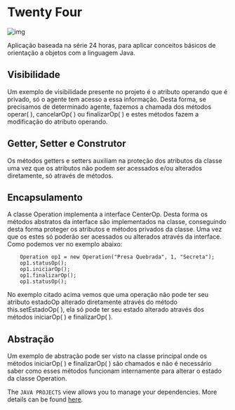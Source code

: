 # Twenty Four

![img](https://upload.wikimedia.org/wikipedia/commons/thumb/3/33/24-Logo.svg/250px-24-Logo.svg.png)

Aplicação baseada na série 24 horas, para aplicar conceitos básicos de orientação a objetos com a linguagem Java. 

## Visibilidade

Um exemplo de visibilidade presente no projeto é o atributo operando que é privado, só o agente tem acesso a essa informação. Desta forma, se precisamos de determinado agente, fazemos a chamada dos métodos operar( ), cancelarOp( ) ou finalizarOp( ) e estes métodos fazem a modificação do atributo operando. 


## Getter, Setter e Construtor

Os métodos getters e setters auxiliam na proteção dos atributos da classe uma vez que os atributos não podem ser acessados 
e/ou alterados diretamente, só através de métodos.


## Encapsulamento

A classe Operation implementa a interface CenterOp. Desta forma os métodos abstratos da interface são implementados na classe, conseguindo desta forma proteger os atributos e métodos privados da classe. Uma vez que os estes só poderão ser acessados ou alterados através da interface. Como podemos ver no exemplo abaixo: 

```
    Operation op1 = new Operation("Presa Quebrada", 1, "Secreta");
    op1.statusOp();
    op1.iniciarOp();
    op1.finalizarOp();
    op1.statusOp();
```

No exemplo citado acima vemos que uma operação não pode ter seu atributo estadoOp alterado diretamente através do método this.setEstadoOp( ), ela só pode ter seu estado alterado através dos métodos iniciarOp( ) e finalizarOp( ).

## Abstração

Um exemplo de abstração pode ser visto na classe principal onde os métodos iniciarOp( ) e finalizarOp( ) são chamados e não é necessário saber como esses métodos funcionam internamente para alterar o estado da classe Operation.

The `JAVA PROJECTS` view allows you to manage your dependencies. More details can be found [here](https://github.com/microsoft/vscode-java-dependency#manage-dependencies).
